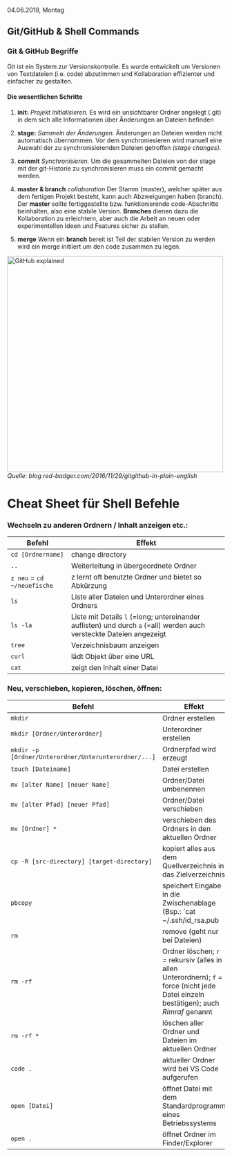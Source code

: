  04.06.2019, Montag

## **Git/GitHub & Shell Commands**

### Git & GitHub Begriffe

Git ist ein System zur Versionskontrolle. Es wurde entwickelt um Versionen von Textdateien (i.e. code) abzutimmen und Kollaboration effizienter und einfacher zu gestalten.



#### Die wesentlichen Schritte

1. **init:** *Projekt initialisieren.* Es wird ein unsichtbarer Ordner angelegt (.git) in dem sich alle Informationen über Änderungen an Dateien befinden
2. **stage:** *Sammeln der Änderungen.* Änderungen an Dateien werden nicht automatisch übernommen. Vor dem synchroniesieren wird manuell eine Auswahl der zu synchronisierenden Dateien getroffen *(stage changes)*.
3. **commit** *Synchronisieren.* Um die gesammelten Dateien von der stage mit der git-Historie zu synchronisieren muss ein commit gemacht werden.

4. **master & branch** *collaboration* Der Stamm (master), welcher später aus dem fertigen Projekt besteht, kann auch Abzweigungen haben (branch). Der **master** sollte fertiggestellte bzw. funktionierende code-Abschnitte beinhalten, also eine stabile Version. **Branches** dienen dazu die Kollaboration zu erleichtern, aber auch die Arbeit an neuen oder experimentellen Ideen und Features sicher zu stellen.
5. **merge** Wenn ein **branch** bereit ist Teil der stabilen Version zu werden wird ein merge initiiert um den code zusammen zu legen.


<img alt="GitHub explained" src="https://blog.red-badger.com/hubfs/Imported_Blog_Media/img-257.jpg" width="500px"><br>
*Quelle: blog.red-badger.com/2016/11/29/gitgithub-in-plain-english*




# Cheat Sheet für **Shell Befehle**

### Wechseln zu anderen Ordnern / Inhalt anzeigen etc.:
**Befehl** | **Effekt**
------ | ------
`cd [Ordnername]` | change directory
 `..` | Weiterleitung in übergeordnete Ordner
 `z neu` = `cd ~/neuefische` | z lernt oft benutzte Ordner und bietet so Abkürzung
 `ls` | Liste aller Dateien und Unterordner eines Ordners
 `ls -la` | Liste mit Details `l` (=long; untereinander auflisten) und durch `a` (=all) werden auch versteckte Dateien angezeigt
 `tree` | Verzeichnisbaum anzeigen
 `curl` | lädt Objekt über eine URL
 `cat` | zeigt den Inhalt einer Datei

### Neu, verschieben, kopieren, löschen, öffnen:

**Befehl** | **Effekt**
------ | ------
 `mkdir` | Ordner erstellen
 `mkdir [Ordner/Unterordner]` | Unterordner erstellen
 `mkdir -p [Ordner/Unterordner/Unterunterordner/...]` | Ordnerpfad wird erzeugt
 `touch [Dateiname]` | Datei erstellen
 `mv [alter Name] [neuer Name]` | Ordner/Datei umbenennen
 `mv [alter Pfad] [neuer Pfad]` | Ordner/Datei verschieben
 `mv [Ordner] *` | verschieben des Ordners in den aktuellen Ordner
 `cp -R [src-directory] [target-directory]` | kopiert alles aus dem Quellverzeichnis in das Zielverzeichnis
 `pbcopy` | speichert Eingabe in die Zwischenablage (Bsp.: `cat ~/.ssh/id_rsa.pub | pbcopy`)
 `rm` | remove (geht nur bei Dateien)
 `rm -rf` | Ordner löschen; `r` = rekursiv (alles in allen Unterordnern); `f` = force (nicht jede Datei einzeln bestätigen); auch *Rimraf* genannt
 `rm -rf *` | löschen aller Ordner und Dateien im aktuellen Ordner
 `code .` | aktueller Ordner wird bei VS Code aufgerufen
 `open [Datei]` | öffnet Datei mit dem Standardprogramm eines Betriebssystems
 `open .` | öffnet Ordner im Finder/Explorer








